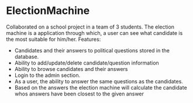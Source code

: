 # ElectionMachine

Collaborated on a school project in a team of 3 students. The election machine is a application through which, a user can see what candidate is the most 
suitable for him/her.
Features:
  - Candidates and their answers to political questions stored in the database.
  - Ability to add/update/delete candidate/question information
  - Ability to browse candidates and their answers
  - Login to the admin section.
  - As a user, the ability to answer the same questions as the candidates.
  - Based on the answers the election machine will calculate the candidate whos answers have been closest to the given answer
